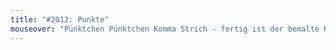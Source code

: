 ```yaml
---
title: "#2012: Punkte"
mouseover: "Pünktchen Pünktchen Komma Strich - fertig ist der bemalte Käfer. Oder so."
---
```


